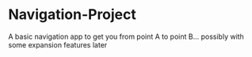 # Navigation-Project
A basic navigation app to get you from point A to point B... possibly with some expansion features later
